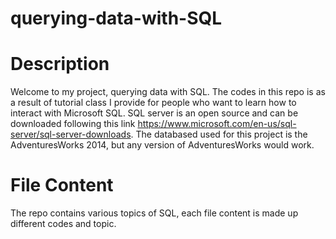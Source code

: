 # querying-data-with-SQL

# Description
Welcome to my project, querying data with SQL. The codes in this repo is as a result of tutorial class I provide for people who want to learn how to interact with Microsoft SQL. SQL server is an open source and can be downloaded following this link https://www.microsoft.com/en-us/sql-server/sql-server-downloads. The databased used for this project is the AdventuresWorks 2014, but any version of AdventuresWorks would work. 

# File Content
The repo contains various topics of SQL, each file content is made up different codes and topic.

